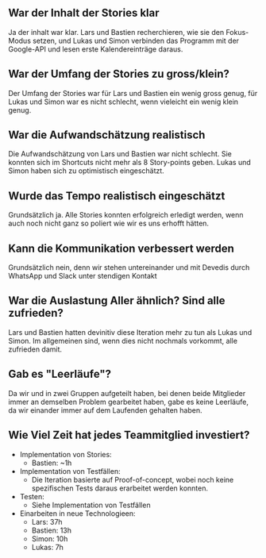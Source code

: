 ## War der Inhalt der Stories klar

Ja der inhalt war klar. Lars und Bastien recherchieren, wie sie den Fokus-Modus setzen, und Lukas und Simon verbinden das Programm mit der Google-API und lesen erste Kalendereinträge daraus.

## War der Umfang der Stories zu gross/klein?

Der Umfang der Stories war für Lars und Bastien ein wenig gross genug, für Lukas und Simon war es nicht schlecht, wenn vieleicht ein wenig klein genug.

## War die Aufwandschätzung realistisch

Die Aufwandschätzung von Lars und Bastien war nicht schlecht. Sie konnten sich im Shortcuts nicht mehr als 8 Story-points geben.
Lukas und Simon haben sich zu optimistisch eingeschätzt.

## Wurde das Tempo realistisch eingeschätzt

Grundsätzlich ja. Alle Stories konnten erfolgreich erledigt werden, wenn auch noch nicht ganz so poliert wie wir es uns erhofft hätten.

## Kann die Kommunikation verbessert werden

Grundsätzlich nein, denn wir stehen untereinander und mit Devedis durch WhatsApp und Slack unter stendigen Kontakt

## War die Auslastung Aller ähnlich? Sind alle zufrieden?

Lars und Bastien hatten devinitiv diese Iteration mehr zu tun als Lukas und Simon. Im allgemeinen sind, wenn dies nicht nochmals vorkommt, alle zufrieden damit.

## Gab es "Leerläufe"?

Da wir und in zwei Gruppen aufgeteilt haben, bei denen beide Mitglieder immer an demselben Problem gearbeitet haben, gabe es keine Leerläufe, da wir einander immer auf dem Laufenden gehalten haben.

## Wie Viel Zeit hat jedes Teammitglied investiert?

- Implementation von Stories:
	- Bastien: ~1h
- Implementation von Testfällen:
	- Die Iteration basierte auf Proof-of-concept, wobei noch keine spezifischen Tests daraus erarbeitet werden konnten.
- Testen:
	- Siehe Implementation von Testfällen
- Einarbeiten in neue Technologieen:
	- Lars: 37h
	- Bastien: 13h
	- Simon: 10h
	- Lukas: 7h